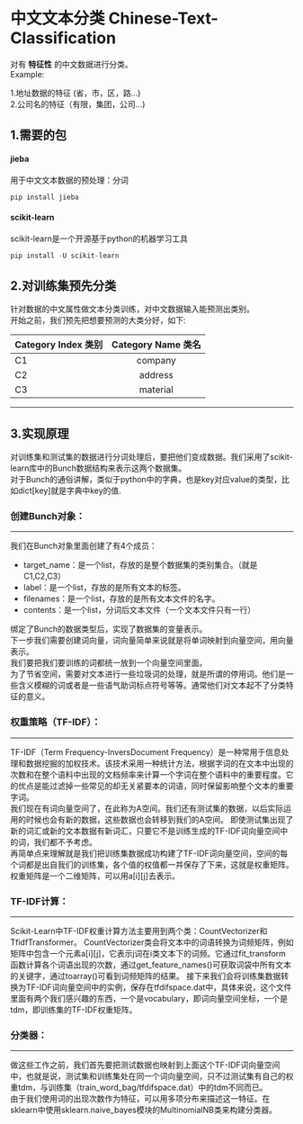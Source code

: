 # 中文文本分类 Chinese-Text-Classification 

对有 __特征性__ 的中文数据进行分类。<br/>
Example:<br/>

1.地址数据的特征 (省，市，区，路...) <br/>
2.公司名的特征（有限，集团，公司...) <br/>

## 1.需要的包

#### jieba 
用于中文文本数据的预处理：分词
```python
pip install jieba
```
#### scikit-learn <br/>
scikit-learn是一个开源基于python的机器学习工具
```python
pip install -U scikit-learn
 ```

## 2.对训练集预先分类
针对数据的中文属性做文本分类训练，对中文数据输入能预测出类别。 <br/>
开始之前，我们预先把想要预测的大类分好，如下:

|Category Index 类别 | Category Name 类名 |
|-------------------|:------------------:|
|C1                 |company             |
|C2                 |address             |
|C3                 |material            |

-----

## 3.实现原理
对训练集和测试集的数据进行分词处理后，要把他们变成数据。我们采用了scikit-learn库中的Bunch数据结构来表示这两个数据集。<br/>
对于Bunch的通俗讲解，类似于python中的字典，也是key对应value的类型，比如dict[key]就是字典中key的值. 
### 创建Bunch对象：
----
我们在Bunch对象里面创建了有4个成员： <br/>
- target_name：是一个list，存放的是整个数据集的类别集合。（就是C1,C2,C3）<br/>
- label：是一个list，存放的是所有文本的标签。<br/>
- filenames：是一个list，存放的是所有文本文件的名字。<br/>
- contents：是一个list，分词后文本文件（一个文本文件只有一行）<br/>

绑定了Bunch的数据类型后，实现了数据集的变量表示。<br/>
下一步我们需要创建词向量，词向量简单来说就是将单词映射到向量空间，用向量表示。<br/>
我们要把我们要训练的词都统一放到一个向量空间里面。<br/>
为了节省空间，需要对文本进行一些垃圾词的处理，就是所谓的停用词。他们是一些含义模糊的词或者是一些语气助词标点符号等等。通常他们对文本起不了分类特征的意义。
### 权重策略（TF-IDF）：
----
TF-IDF（Term Frequency-InversDocument Frequency）是一种常用于信息处理和数据挖掘的加权技术。该技术采用一种统计方法，根据字词的在文本中出现的次数和在整个语料中出现的文档频率来计算一个字词在整个语料中的重要程度。它的优点是能过滤掉一些常见的却无关紧要本的词语，同时保留影响整个文本的重要字词。<br/>
我们现在有词向量空间了，在此称为A空间。我们还有测试集的数据，以后实际运用的时候也会有新的数据，这些数据也会转移到我们的A空间。
即使测试集出现了新的词汇或新的文本数据有新词汇，只要它不是训练生成的TF-IDF词向量空间中的词，我们都不予考虑。<br/>
再简单点来理解就是我们把训练集数据成功构建了TF-IDF词向量空间，空间的每个词都是出自我们的训练集，各个值的权值都一并保存了下来，这就是权重矩阵。权重矩阵是一个二维矩阵，可以用a[i][j]去表示。
### TF-IDF计算：
----
Scikit-Learn中TF-IDF权重计算方法主要用到两个类：CountVectorizer和TfidfTransformer。
CountVectorizer类会将文本中的词语转换为词频矩阵，例如矩阵中包含一个元素a[i][j]，它表示j词在i类文本下的词频。它通过fit_transform函数计算各个词语出现的次数，通过get_feature_names()可获取词袋中所有文本的关键字，通过toarray()可看到词频矩阵的结果。
接下来我们会将训练集数据转换为TF-IDF词向量空间中的实例，保存在tfdifspace.dat中，具体来说，这个文件里面有两个我们感兴趣的东西，一个是vocabulary，即词向量空间坐标，一个是tdm，即训练集的TF-IDF权重矩阵。

### 分类器：
----
做这些工作之前，我们首先要把测试数据也映射到上面这个TF-IDF词向量空间中，也就是说，测试集和训练集处在同一个词向量空间，只不过测试集有自己的权重tdm，与训练集（train_word_bag/tfdifspace.dat）中的tdm不同而已。<br/>
由于我们使用词的出现次数作为特征，可以用多项分布来描述这一特征。在sklearn中使用sklearn.naive_bayes模块的MultinomialNB类来构建分类器。





